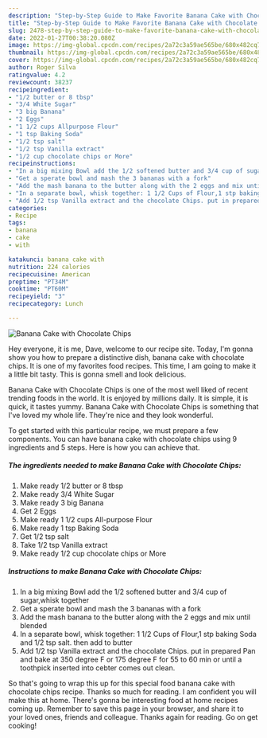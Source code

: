 ```yaml
---
description: "Step-by-Step Guide to Make Favorite Banana Cake with Chocolate Chips"
title: "Step-by-Step Guide to Make Favorite Banana Cake with Chocolate Chips"
slug: 2478-step-by-step-guide-to-make-favorite-banana-cake-with-chocolate-chips
date: 2022-01-27T00:38:20.080Z
image: https://img-global.cpcdn.com/recipes/2a72c3a59ae565be/680x482cq70/banana-cake-with-chocolate-chips-recipe-main-photo.jpg
thumbnail: https://img-global.cpcdn.com/recipes/2a72c3a59ae565be/680x482cq70/banana-cake-with-chocolate-chips-recipe-main-photo.jpg
cover: https://img-global.cpcdn.com/recipes/2a72c3a59ae565be/680x482cq70/banana-cake-with-chocolate-chips-recipe-main-photo.jpg
author: Roger Silva
ratingvalue: 4.2
reviewcount: 38237
recipeingredient:
- "1/2 butter or 8 tbsp"
- "3/4 White Sugar"
- "3 big Banana"
- "2 Eggs"
- "1 1/2 cups Allpurpose Flour"
- "1 tsp Baking Soda"
- "1/2 tsp salt"
- "1/2 tsp Vanilla extract"
- "1/2 cup chocolate chips or More"
recipeinstructions:
- "In a big mixing Bowl add the 1/2 softened butter and 3/4 cup of sugar,whisk together"
- "Get a sperate bowl and mash the 3 bananas with a fork"
- "Add the mash banana to the butter along with the 2 eggs and mix until blended"
- "In a separate bowl, whisk together: 1 1/2 Cups of Flour,1 stp baking Soda and 1/2 tsp salt. then add to butter"
- "Add 1/2 tsp Vanilla extract and the chocolate Chips. put in prepared Pan and bake at 350 degree F or 175 degree F for 55 to 60 min or until a toothpick inserted into cebter comes out clean."
categories:
- Recipe
tags:
- banana
- cake
- with

katakunci: banana cake with 
nutrition: 224 calories
recipecuisine: American
preptime: "PT34M"
cooktime: "PT60M"
recipeyield: "3"
recipecategory: Lunch

---
```



![Banana Cake with Chocolate Chips](https://img-global.cpcdn.com/recipes/2a72c3a59ae565be/680x482cq70/banana-cake-with-chocolate-chips-recipe-main-photo.jpg)

Hey everyone, it is me, Dave, welcome to our recipe site. Today, I'm gonna show you how to prepare a distinctive dish, banana cake with chocolate chips. It is one of my favorites food recipes. This time, I am going to make it a little bit tasty. This is gonna smell and look delicious.



Banana Cake with Chocolate Chips is one of the most well liked of recent trending foods in the world. It is enjoyed by millions daily. It is simple, it is quick, it tastes yummy. Banana Cake with Chocolate Chips is something that I've loved my whole life. They're nice and they look wonderful.


To get started with this particular recipe, we must prepare a few components. You can have banana cake with chocolate chips using 9 ingredients and 5 steps. Here is how you can achieve that.

<!--inarticleads1-->

##### The ingredients needed to make Banana Cake with Chocolate Chips:

1. Make ready 1/2 butter or 8 tbsp
1. Make ready 3/4 White Sugar
1. Make ready 3 big Banana
1. Get 2 Eggs
1. Make ready 1 1/2 cups All-purpose Flour
1. Make ready 1 tsp Baking Soda
1. Get 1/2 tsp salt
1. Take 1/2 tsp Vanilla extract
1. Make ready 1/2 cup chocolate chips or More




<!--inarticleads2-->

##### Instructions to make Banana Cake with Chocolate Chips:

1. In a big mixing Bowl add the 1/2 softened butter and 3/4 cup of sugar,whisk together
1. Get a sperate bowl and mash the 3 bananas with a fork
1. Add the mash banana to the butter along with the 2 eggs and mix until blended
1. In a separate bowl, whisk together: 1 1/2 Cups of Flour,1 stp baking Soda and 1/2 tsp salt. then add to butter
1. Add 1/2 tsp Vanilla extract and the chocolate Chips. put in prepared Pan and bake at 350 degree F or 175 degree F for 55 to 60 min or until a toothpick inserted into cebter comes out clean.




So that's going to wrap this up for this special food banana cake with chocolate chips recipe. Thanks so much for reading. I am confident you will make this at home. There's gonna be interesting food at home recipes coming up. Remember to save this page in your browser, and share it to your loved ones, friends and colleague. Thanks again for reading. Go on get cooking!
